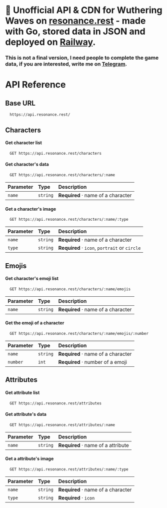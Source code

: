 # 🔗 Unofficial API & CDN for Wuthering Waves on [**resonance.rest**](https://api.resonance.rest) - made with **Go**, stored data in **JSON** and deployed on [**Railway**](https://railway.app).

### This is **not** a final version, I need people to complete the game data, if you are interested, write me on [**Telegram**](https://t.me/whosneksio).


# API Reference

## Base URL

```http
  https://api.resonance.rest/
```

## Characters

#### Get character list

```http
  GET https://api.resonance.rest/characters
```

#### Get character's data

```http
  GET https://api.resonance.rest/characters/:name
```

| Parameter | Type     | Description                          |
| :-------- | :------- | :----------------------------------- |
| `name`    | `string` | **Required** · name of a character   |

#### Get a character's image

```http
  GET https://api.resonance.rest/characters/:name/:type
```

| Parameter | Type     | Description                                    |
| :-------- | :------- | :----------------------------------------------|
| `name`    | `string` | **Required** · name of a character             |
| `type`    | `string` | **Required** · `icon`, `portrait` or `circle`  |

## Emojis

#### Get character's emoji list

```http
  GET https://api.resonance.rest/characters/:name/emojis
```

| Parameter | Type     | Description                          |
| :-------- | :------- | :----------------------------------- |
| `name`    | `string` | **Required** · name of a character   |

#### Get the emoji of a character

```http
  GET https://api.resonance.rest/characters/:name/emojis/:number
```

| Parameter | Type     | Description                          |
| :-------- | :------- | :----------------------------------- |
| `name`    | `string` | **Required** · name of a character   |
| `number`  | `int`    | **Required** · number of a emoji     |

## Attributes

#### Get attribute list

```http
  GET https://api.resonance.rest/attributes
```

#### Get attribute's data

```http
  GET https://api.resonance.rest/attributes/:name
```

| Parameter | Type     | Description                          |
| :-------- | :------- | :----------------------------------- |
| `name`    | `string` | **Required** · name of a attribute   |

#### Get a attribute's image

```http
  GET https://api.resonance.rest/attributes/:name/:type
```

| Parameter | Type     | Description                          |
| :-------- | :------- | :----------------------------------- |
| `name`    | `string` | **Required** · name of a character   |
| `type`    | `string` | **Required** · `icon`                |
